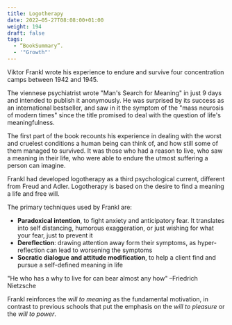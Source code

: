```yaml
---
title: Logotherapy
date: 2022–05-27T08:08:00+01:00
weight: 194
draft: false
tags:
  - “BookSummary”.
  - '"Growth"'
---
```


Viktor Frankl wrote his experience to endure and survive four concentration camps between 1942 and 1945.

The viennese psychiatrist wrote  "Man's Search for Meaning" in just 9 days and intended to publish it anonymously. He was surprised by its success as an international bestseller, and saw in it the symptom of the "mass neurosis of modern times" since the title promised to deal with the question of life's meaningfulness.

The first part of the book recounts his experience in dealing with the worst and cruelest conditions a human being can think of, and how still some of them managed to survived. It was those who had a reason to live, who saw a meaning in their life, who were able to endure the utmost suffering a person can imagine.

Frankl had developed logotherapy as a third psychological current, different from Freud and Adler. Logotherapy is based on the desire to find a meaning a life and free will.

The primary techniques used by Frankl are:
- **Paradoxical intention**, to fight anxiety and anticipatory fear. It translates into self distancing, humorous exaggeration, or just wishing for what your fear, just to prevent it
- **Dereflection**: drawing attention away form their symptoms, as hyper-reflection can lead to worsening the symptoms
- **Socratic dialogue and attitude modification**, to help a client find and pursue a self-defined meaning in life

"He who has a why to live for can bear almost any how"
–Friedrich Nietzsche

Frankl reinforces the _will to meaning_ as the fundamental motivation, in contrast to previous schools that put the emphasis on the _will to pleasure_ or the _will to power_.
